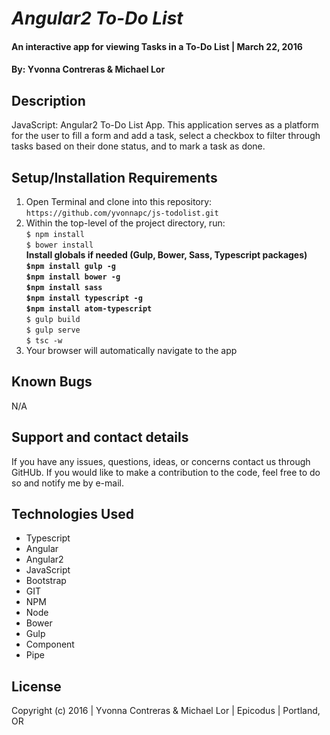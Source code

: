# _Angular2 To-Do List_

#### An interactive app for viewing Tasks in a To-Do List  | March 22, 2016

#### By: Yvonna Contreras & Michael Lor

## Description

JavaScript: Angular2 To-Do List App. This application serves as a platform for the user to fill a form and add a task, select a checkbox to filter through tasks based on their done status, and to mark a task as done. 

## Setup/Installation Requirements

1. Open Terminal and clone into this repository: ```https://github.com/yvonnapc/js-todolist.git```
2. Within the top-level of the project directory, run:<br>
       ```$ npm install ```<br>
       ```$ bower install ```<br>
       **Install globals if needed (Gulp, Bower, Sass, Typescript packages)**<br>
            **```$npm install gulp -g```**<br>
            **```$npm install bower -g```**<br>
            **```$npm install sass```**<br>
            **```$npm install typescript -g```**<br>
            **```$npm install atom-typescript```**<br>
       ```$ gulp build ```<br>
       ```$ gulp serve ```<br>
       ```$ tsc -w ```<br>
5. Your browser will automatically navigate to the app

## Known Bugs

N/A 

## Support and contact details

If you have any issues, questions, ideas, or concerns contact us through GitHUb. If you would like to make a contribution to the code, feel free to do so and notify me by e-mail.

## Technologies Used

* Typescript
* Angular
* Angular2
* JavaScript
* Bootstrap
* GIT
* NPM
* Node
* Bower
* Gulp
* Component
* Pipe

## License

Copyright (c) 2016  |  Yvonna Contreras & Michael Lor  |  Epicodus  |  Portland, OR
